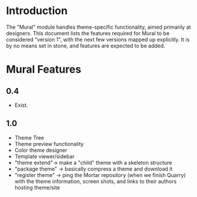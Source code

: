 # Introduction #

The "Mural" module handles theme-specific functionality, aimed primarily at designers. This document lists the features required for Mural to be considered "version 1", with the next few versions mapped up explicitly. It is by no means set in stone, and features are expected to be added.

# Mural Features #

## 0.4 ##

  * Exist.

## 1.0 ##

  * Theme Tree
  * Theme preview functionality
  * Color theme designer
  * Template viewer/sidebar
  * "theme extend"-> make a "child" theme with a skeleton structure
  * "package theme" -> basically compress a theme and download it
  * "register theme" -> ping the Mortar repository (when we finish Quarry) with the theme information, screen shots, and links to their authors hosting theme/site